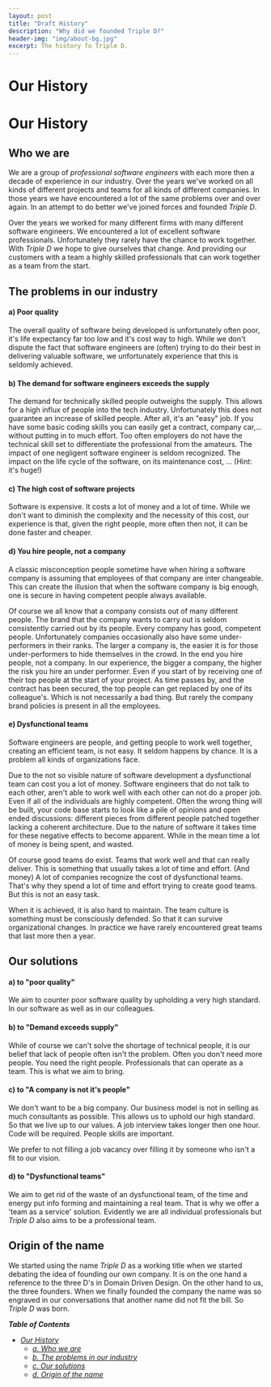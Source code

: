 ```yaml
---
layout: post
title: "Draft History"
description: "Why did we founded Triple D?"
header-img: "img/about-bg.jpg"
excerpt: The history fo Triple D.
---
```


# Our History

# Our History <a name="4"/>

## Who we are  <a name="4.a"/>

We are a group of *professional software engineers* with each more then a decade of experience in our industry. Over the years we've worked on all kinds of different projects and teams for all kinds of different companies. In those years we have encountered a lot of the same problems over and over again. In an attempt to do better we've joined forces and founded *Triple D*.

Over the years we worked for many different firms with many different software engineers. We encountered a lot of excellent software professionals. Unfortunately they rarely have the chance to work together. With *Triple D* we hope to give ourselves that change. And providing our customers with a team a highly skilled professionals that can work together as a team from the start.

## The problems in our industry <a name="4.b"/>

#### a) Poor quality
The overall quality of software being developed is unfortunately often poor, it's life expectancy far too low and it's cost way to high. While we don't dispute the fact that software engineers are (often) trying to do their best in delivering valuable software, we unfortunately experience that this is seldomly achieved.

#### b) The demand for software engineers exceeds the supply
The demand for technically skilled people outweighs the supply. This allows for a high influx of people into the tech industry. Unfortunately this does not guarantee an increase of skilled people. After all, it's an "easy" job. If you have some basic coding skills you can easily get a contract, company car,... without putting in to much effort. Too often employers do not have the technical skill set to differentiate the professional from the amateurs. The impact of one negligent software engineer is seldom recognized. The impact on the life cycle of the software, on its maintenance cost, ... (Hint: it's huge!)

#### c) The high cost of software projects
Software is expensive. It costs a lot of money and a lot of time. While we don't want to diminish the complexity and the necessity of this  cost, our experience is that, given the right people, more often then not, it can be done faster and cheaper.

#### d) You hire people, not a company
   A classic misconception people sometime have when hiring a software company is assuming that employees of that company are inter changeable. This can create the illusion that when the software company is big enough, one is secure in having competent people always available.

 Of course we all know that a company consists out of many different people. The brand that the company wants to carry out is seldom consistently carried out by its people. Every company has good, competent people. Unfortunately companies occasionally also have some under-performers in their ranks. The larger a company is, the easier it is for those under-performers to hide themselves in the crowd. In the end you hire people, not a company. In our experience, the bigger a company, the higher the risk you hire an under performer. Even if you start of by receiving one of their top people at the start of your project. As time passes by, and the contract has been secured, the top people can get replaced by one of its colleague's. Which is not necessarily a bad thing. But rarely the company brand policies is present in all the employees.

#### e) Dysfunctional teams
   Software engineers are people, and getting people to work well together, creating an efficient team, is not easy. It seldom happens by chance. It is a problem all kinds of organizations face.

   Due to the not so visible nature of software development a dysfunctional team can cost you a lot of money. Software engineers that do not talk to each other, aren't able to work well with each other can not do a proper job. Even if all of the individuals are highly competent.
   Often the wrong thing will be built, your code base starts to look like a pile of opinions and open ended discussions: different pieces from different people patched together lacking a coherent architecture. Due to the nature of software it takes time for these negative effects to become apparent. While in the mean time a lot of money is being spent, and wasted.

  Of course good teams do exist. Teams that work well and that can really deliver. This is something that usually takes a lot of time and effort. (And money) A lot of companies recognize the cost of dysfunctional teams. That's why they spend a lot of time and effort trying to create good teams. But this is not an easy task.

  When it is achieved, it is also hard to maintain. The team culture is something must be consciously defended. So that it can survive organizational changes. In practice we have rarely encountered great teams that last more then a year.


## Our solutions <a name="4.c"/>


#### a) to "poor quality"
We aim to counter poor software quality by upholding a very high standard. In our software as well as in our colleagues.

#### b) to "Demand exceeds supply"
While of course we can't solve the shortage of technical people, it is our belief that lack of people often isn't the problem. Often you don't need more people. You need the right people. Professionals that can operate as a team. This is what we aim to bring.

#### c) to "A company is not it's people"
We don't want to be a big company. Our business model is not in selling as much consultants as possible. This allows us to uphold our high standard. So that we live up to our values. A job interview takes longer then one hour. Code will be required. People skills are important.

We prefer to not filling a job vacancy over filling it by someone who isn't a fit to our vision.

#### d) to "Dysfunctional teams"
We aim to get rid of the waste of an dysfunctional team, of the time and energy put info forming and maintaining a real team. That is why we offer a 'team as a service' solution. Evidently we are all individual professionals but *Triple D* also aims to be a professional team.


## Origin of the name <a name="4.d"/>

We started using the name *Triple D* as a working title when we started debating the idea of founding our own company. It is on the one hand a reference to the three D's in Domain Driven Design. On the other hand to us, the three founders. When we finally founded the company the name was so engraved in our conversations that another name did not fit the bill. So *Triple D* was born.

_**Table of Contents**_

* _[Our History](#4)_
  + _[a. Who we are](#4.a)_
  + _[b. The problems in our industry](#4.b)_
  + _[c. Our solutions](#4.c)_
  + _[d. Origin of the name](#4.d)_
